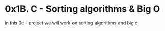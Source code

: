 # 0x1B. C - Sorting algorithms & Big O
in this 0c - project we will work on sorting algorithms and big o  
